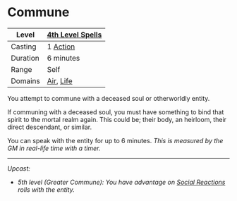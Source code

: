 # Commune

| Level    | [4th Level Spells](4th%20Level%20Spells.md)                                |
| -------- | -------------------------------------------------------------------------- |
| Casting  | 1 [Action](../../../../Game%20Procedures/Core%20Procedures/Action.md)      |
| Duration | 6 minutes                                                                  |
| Range    | Self                                                                       |
| Domains  | [Air](../../Spell%20Domains/Air.md), [Life](../../Spell%20Domains/Life.md) |

You attempt to commune with a deceased soul or otherworldly entity.

If communing with a deceased soul, you must have something to bind that spirit to the mortal realm again. This could be; their body, an heirloom, their direct descendant, or similar.

You can speak with the entity for up to 6 minutes. *This is measured by the GM in real-life time with a timer.*

---
*Upcast:*
- *5th level (Greater Commune): You have advantage on [Social Reactions](../../../../Game%20Procedures/Social%20Procedures/Social%20Reactions.md) rolls with the entity.*
